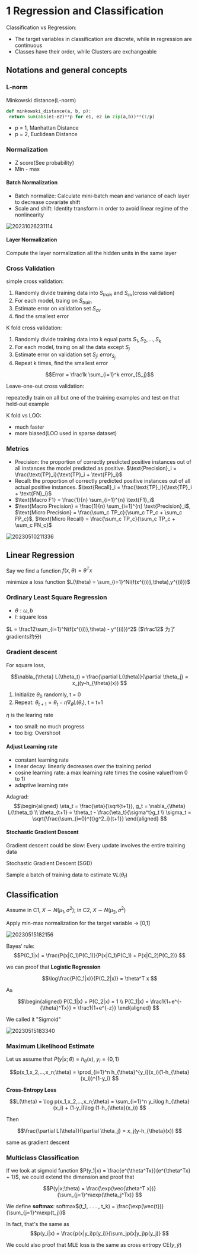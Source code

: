 # 1 Regression and Classification

Classification vs Regression: 
- The target variables in classification are discrete, while in regression are continuous
- Classes have their order, while Clusters are exchangeable

## Notations and general concepts
### L-norm

Minkowski distance(L-norm)

```python
def minkowski_distance(a, b, p):
 return sum(abs(e1-e2)**p for e1, e2 in zip(a,b))**(1/p)
```
- p = 1, Manhattan Distance
- p = 2, Euclidean Distance
### Normalization

- Z score(See probability)
- Min - max

#### Batch Normalization

- Batch normalize: Calculate mini-batch mean and variance of each layer to decrease covariate shift
- Scale and shift: Identity transform in order to avoid linear regime of the nonlinearity 

![20231026231114](https://raw.githubusercontent.com/zxc2012/image/main/20231026231114.png)

#### Layer Normalization

Compute the layer normalization all the hidden units in the same layer

### Cross Validation

simple cross validation: 

1. Randomly divide training data into $S_{train}$ and $S_{cv}$(cross validation)
2. For each model, traing on $S_{train}$ 
3. Estimate error on validation set $S_{cv}$
4. find the smallest error

K fold cross validation:

1. Randomly divide training data into k equal parts $S_1,S_2,...,S_k$
2. For each model, traing on all the data except $S_j$
3. Estimate error on validation set $S_j$: $error_{S_j}$
4. Repeat k times, find the smallest error

$$Error = \frac1k \sum_{i=1}^k error_{S_j}$$

Leave-one-out cross validation:

repeatedly train on all but one of the training examples and test on that
held-out example

K fold vs LOO:
- much faster
- more biased(LOO used in sparse dataset)

### Metrics
- Precision: the proportion of correctly predicted positive instances out of all instances the model predicted as positive. $\text{Precision}_i = \frac{\text{TP}_i}{\text{TP}_i + \text{FP}_i}$
- Recall: the proportion of correctly predicted positive instances out of all actual positive instances. $\text{Recall}_i = \frac{\text{TP}_i}{\text{TP}_i + \text{FN}_i}$
- $\text{Macro F1} = \frac{1}{n} \sum_{i=1}^{n} \text{F1}_i$
- $\text{Macro Precision} = \frac{1}{n} \sum_{i=1}^{n} \text{Precision}_i$, $\text{Micro Precision} = \frac{\sum_c TP_c}{\sum_c TP_c + \sum_c FP_c}$, $\text{Micro Recall} = \frac{\sum_c TP_c}{\sum_c TP_c + \sum_c FN_c}$

![20230510211336](https://raw.githubusercontent.com/zxc2012/image/main/20230510211336.png)

## Linear Regression

Say we find a function $f(x,\theta) = \theta^T x$

minimize a loss function $L(\theta) = \sum_{i=1}^Nl(f(x^{(i)},\theta),y^{(i)})$

### Ordinary Least Square Regression

- $\theta: \omega,b$
- $l$: square loss

$L = \frac12\sum_{i=1}^N(f(x^{(i)},\theta) - y^{(i)})^2$ ($\frac12$ 为了gradients约分)

### Gradient descent

For square loss,

$$\nabla_{\theta} L(\theta_t) = \frac{\partial L(\theta)}{\partial \theta_j} = x_j(y-h_{\theta}(x))
$$

1. Initialize $\theta_0$ randomly, t = 0
2. Repeat: $\theta_{t+1} = \theta_{t} - \eta \nabla_{\theta} L(\theta_t)$, t = t+1

$\eta$ is the learing rate

- too small: no much progress
- too big: Overshoot

#### Adjust Learning rate

- constant learning rate
- linear decay: linearly decreases over the training period
- cosine learning rate: a max learning rate times the cosine value(from 0 to 1)
- adaptive learning rate

Adagrad:
$$\begin{aligned}
\eta_t = \frac{\eta}{\sqrt{t+1}}, g_t = \nabla_{\theta} L(\theta_t) \\
\theta_{t+1} = \theta_t - \frac{\eta_t}{\sigma^t}g_t \\
\sigma_t =  \sqrt{\frac{\sum_{i=0}^{t}g^2_i}{t+1}}
\end{aligned}
$$

#### Stochastic Gradient Descent

Gradient descent could be slow: Every update involves the entire training data

Stochastic Gradient Descent (SGD)

Sample a batch of training data to estimate $\nabla L(\theta_t)$

## Classification

Assume in C1, $X \sim N(\mu_1,\sigma^2)$; in C2, $X \sim N(\mu_2,\sigma^2)$

Apply min-max normalization for the target variable $\rightarrow$ [0,1]

![20230515182156](https://raw.githubusercontent.com/zxc2012/image/main/20230515182156.png)

Bayes‘ rule: 
$$P(C_1|x) = \frac{P(x|C_1)P(C_1)}{P(x|C_1)P(C_1) + P(x|C_2)P(C_2)}
$$

we can proof that **Logistic Regression**

$$\log\frac{P(C_1|x)}{P(C_2|x)} = \theta^T x
$$

As 

$$\begin{aligned}
P(C_1|x) + P(C_2|x) = 1 \\
P(C_1|x) = \frac1{1+e^{-{\theta}^Tx}} = \frac1{1+e^{-z}}
\end{aligned}
$$

We called it "Sigmoid"

![20230515183340](https://raw.githubusercontent.com/zxc2012/image/main/20230515183340.png)

### Maximum Likelihood Estimate

Let us assume that $P(y|x;\theta)=h_{\theta}(x)$, $y_i=\{0,1\}$

$$p(x_1,x_2,...,x_n;\theta) = \prod_{i=1}^n h_{\theta}^{y_i}(x_i)(1-h_{\theta}(x_i))^{1-y_i}
$$

**Cross-Entropy Loss**

$$L(\theta) = \log p(x_1,x_2,...,x_n;\theta) = \sum_{i=1}^n y_i\log h_{\theta}(x_i) + (1-y_i)\log (1-h_{\theta}(x_i))
$$

Then

$$\frac{\partial L(\theta)}{\partial \theta_j} = x_j(y-h_{\theta}(x))
$$

same as gradient descent

### Multiclass Classification

If we look at sigmoid function $P(y_1|x) = \frac{e^{\theta^Tx}}{e^{\theta^Tx} + 1}$, we could extend the dimension and proof that 

$$P(y|x;\theta) = \frac{\exp(\vec{\theta^T x})}{\sum_{j=1}^n\exp(\theta_j^Tx)}
$$

We define **softmax**: softmax$(t_1, . . . , t_k) = \frac{\exp(\vec{t})}{\sum_{j=1}^n\exp(t_j)}$

In fact, that's the same as 
$$p(y_i|x) = \frac{p(x|y_i)p(y_i)}{\sum_jp(x|y_j)p(y_j)}
$$

We could also proof that MLE loss is the same as cross entropy CE$(y,\hat y)$
